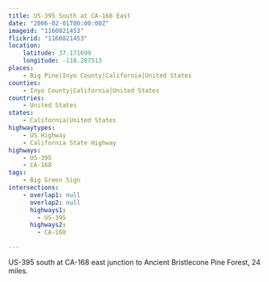 ```yaml
---
title: US-395 South at CA-168 East
date: "2006-02-01T00:00:00Z"
imageid: "1160821453"
flickrid: "1160821453"
location:
    latitude: 37.171699
    longitude: -118.287513
places:
    - Big Pine|Inyo County|California|United States
counties:
    - Inyo County|California|United States
countries:
    - United States
states:
    - California|United States
highwaytypes:
    - US Highway
    - California State Highway
highways:
    - US-395
    - CA-168
tags:
    - Big Green Sign
intersections:
    - overlap1: null
      overlap2: null
      highways1:
        - US-395
      highways2:
        - CA-168

---
```

US-395 south at CA-168 east junction to Ancient Bristlecone Pine Forest, 24 miles.